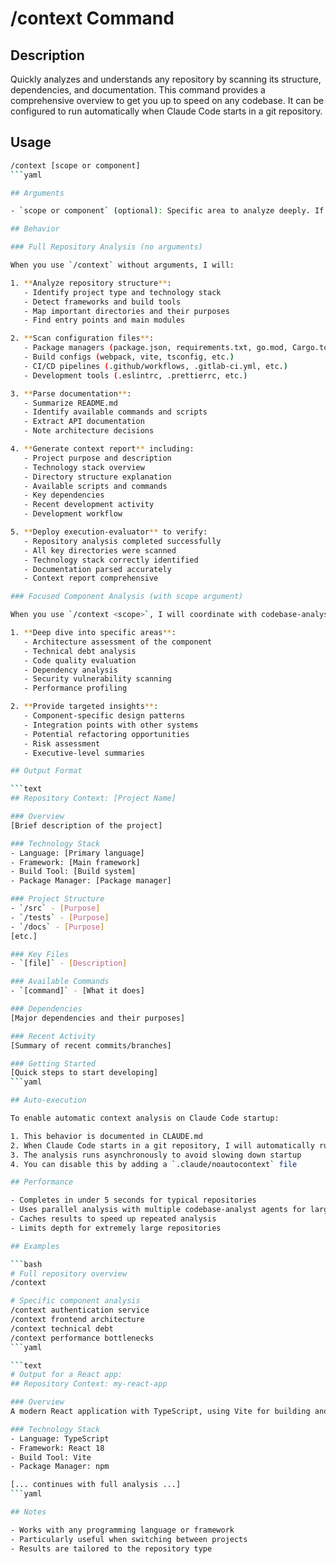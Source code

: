 # /context Command

## Description

Quickly analyzes and understands any repository by scanning its structure, dependencies, and documentation. This
command provides a comprehensive overview to get you up to speed on any codebase. It can be configured to run
automatically when Claude Code starts in a git repository.

## Usage

```bash
/context [scope or component]
```yaml

## Arguments

- `scope or component` (optional): Specific area to analyze deeply. If omitted, provides full repository overview.

## Behavior

### Full Repository Analysis (no arguments)

When you use `/context` without arguments, I will:

1. **Analyze repository structure**:
   - Identify project type and technology stack
   - Detect frameworks and build tools
   - Map important directories and their purposes
   - Find entry points and main modules

2. **Scan configuration files**:
   - Package managers (package.json, requirements.txt, go.mod, Cargo.toml, etc.)
   - Build configs (webpack, vite, tsconfig, etc.)
   - CI/CD pipelines (.github/workflows, .gitlab-ci.yml, etc.)
   - Development tools (.eslintrc, .prettierrc, etc.)

3. **Parse documentation**:
   - Summarize README.md
   - Identify available commands and scripts
   - Extract API documentation
   - Note architecture decisions

4. **Generate context report** including:
   - Project purpose and description
   - Technology stack overview
   - Directory structure explanation
   - Available scripts and commands
   - Key dependencies
   - Recent development activity
   - Development workflow

5. **Deploy execution-evaluator** to verify:
   - Repository analysis completed successfully
   - All key directories were scanned
   - Technology stack correctly identified
   - Documentation parsed accurately
   - Context report comprehensive

### Focused Component Analysis (with scope argument)

When you use `/context <scope>`, I will coordinate with codebase-analyst agents to:

1. **Deep dive into specific areas**:
   - Architecture assessment of the component
   - Technical debt analysis
   - Code quality evaluation
   - Dependency analysis
   - Security vulnerability scanning
   - Performance profiling

2. **Provide targeted insights**:
   - Component-specific design patterns
   - Integration points with other systems
   - Potential refactoring opportunities
   - Risk assessment
   - Executive-level summaries

## Output Format

```text
## Repository Context: [Project Name]

### Overview
[Brief description of the project]

### Technology Stack
- Language: [Primary language]
- Framework: [Main framework]
- Build Tool: [Build system]
- Package Manager: [Package manager]

### Project Structure
- `/src` - [Purpose]
- `/tests` - [Purpose]
- `/docs` - [Purpose]
[etc.]

### Key Files
- `[file]` - [Description]

### Available Commands
- `[command]` - [What it does]

### Dependencies
[Major dependencies and their purposes]

### Recent Activity
[Summary of recent commits/branches]

### Getting Started
[Quick steps to start developing]
```yaml

## Auto-execution

To enable automatic context analysis on Claude Code startup:

1. This behavior is documented in CLAUDE.md
2. When Claude Code starts in a git repository, I will automatically run `/context`
3. The analysis runs asynchronously to avoid slowing down startup
4. You can disable this by adding a `.claude/noautocontext` file

## Performance

- Completes in under 5 seconds for typical repositories
- Uses parallel analysis with multiple codebase-analyst agents for large codebases
- Caches results to speed up repeated analysis
- Limits depth for extremely large repositories

## Examples

```bash
# Full repository overview
/context

# Specific component analysis
/context authentication service
/context frontend architecture
/context technical debt
/context performance bottlenecks
```yaml

```text
# Output for a React app:
## Repository Context: my-react-app

### Overview
A modern React application with TypeScript, using Vite for building and Jest for testing.

### Technology Stack
- Language: TypeScript
- Framework: React 18
- Build Tool: Vite
- Package Manager: npm

[... continues with full analysis ...]
```yaml

## Notes

- Works with any programming language or framework
- Particularly useful when switching between projects
- Results are tailored to the repository type
